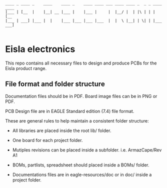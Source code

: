 ```
____ _ ____ _    ____    ____ _    ____ ____ ___ ____ ____ _  _ _ ____ ____ 
|___ | [__  |    |__| __ |___ |    |___ |     |  |__/ |  | |\ | | |    [__  
|___ | ___] |___ |  |    |___ |___ |___ |___  |  |  \ |__| | \| | |___ ___] 
 
```
                                                                         
                                                                         
# Eisla electronics

This repo contains all necessary files to design and produce PCBs for the Eisla product range.

## File format and folder structure

Documentation files should be in PDF. Board image files can be in PNG or PDF.

PCB Design file are in EAGLE Standard edition (7.4) file format.

These are general rules to help maintain a consistent folder structure:

* All libraries are placed inside the root lib/ folder.  

* One board for each project folder.  

* Mutiples revisions can be placed inside a subfolder. i.e. ArmazCape/Rev A1  

* BOMs, partlists, spreadsheet should placed inside a BOMs/ folder.  

* Documentations files are in eagle-resources/doc or in doc/ inside a project folder.